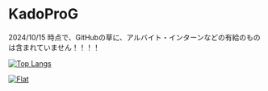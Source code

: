 # KadoProG

2024/10/15 時点で、GitHubの草に、アルバイト・インターンなどの有給のものは含まれていません！！！！

[![Top Langs](https://github-readme-stats.vercel.app/api/top-langs/?username=KadoProG&layout=compact)](https://github.com/anuraghazra/github-readme-stats)

[![Flat](https://github-profile-trophy.vercel.app/?username=KadoProG&theme=flat)](https://github.com/anuraghazra/github-readme-stats)

